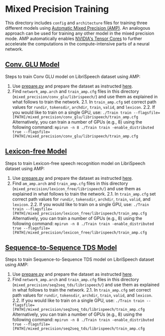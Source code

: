 # Mixed Precision Training

This directory includes `config` and `architecture` files for training three different models using [Automatic Mixed Precision (AMP)](https://arxiv.org/abs/1710.03740). An analogous approach can be used for training any other model in the mixed precision mode. AMP automatically enables [NVIDIA's Tensor Cores](https://www.nvidia.com/en-us/data-center/tensorcore/) to further accelerate the computations in the compute-intensive parts of a neural network.


## [Conv. GLU Model](https://arxiv.org/pdf/1609.03193.pdf)
Steps to train Conv GLU model on LibriSpeech dataset using AMP:
1. Use [prepare.py](https://github.com/facebookresearch/wav2letter/blob/master/recipes/models/conv_glu/librispeech/prepare.py) and prepare the dataset as instructed [here](https://github.com/facebookresearch/wav2letter/tree/master/recipes/models/conv_glu/librispeech).
2. Find `network_amp.arch` and `train_amp.cfg` files in this directory (`mixed_precision/conv_glu/librispeech/`) and use them as explained in what follows to train the network.
2.1. In `train_amp.cfg` set correct path values for `rundir`, `tokensdir`, `archdir`, `train`, `valid`, and `lexicon`.
2.2. If you would like to train on a single GPU, use: 
`./Train train --flagsfile=[PATH]/mixed_precision/conv_glu/librispeech/train_amp.cfg`
Alternatively, you can train a number of GPUs (e.g., 8) using the following command:
`mpirun -n 8 ./Train train -enable_distributed true --flagsfile=[PATH]/mixed_precision/conv_glu/librispeech/train_amp.cfg`


## [Lexicon-free Model](https://arxiv.org/abs/1904.04479)
Steps to train Lexicon-free speech recognition model on LibriSpeech dataset using AMP:
1. Use [prepare.py](https://github.com/facebookresearch/wav2letter/blob/master/recipes/models/lexicon_free/librispeech/prepare.py) and prepare the dataset as instructed [here](https://github.com/facebookresearch/wav2letter/tree/master/recipes/models/lexicon_free/librispeech).
2. Find `am_amp.arch` and `train_amp.cfg` files in this directory (`mixed_precision/lexicon_free/librispeech/`) and use them as explained in what follows to train the network.
2.1. In `train_amp.cfg` set correct path values for `rundir`, `tokensdir`, `archdir`, `train`, `valid`, and `lexicon`.
2.2. If you would like to train on a single GPU, use: 
`./Train train --flagsfile=[PATH]/mixed_precision/lexicon_free/librispeech/train_amp.cfg`
Alternatively, you can train a number of GPUs (e.g., 8) using the following command:
`mpirun -n 8 ./Train train -enable_distributed true --flagsfile=[PATH]/mixed_precision/lexicon_free/librispeech/train_amp.cfg`

## [Sequence-to-Sequence TDS Model](https://arxiv.org/abs/1904.02619)
Steps to train Sequence-to-Sequence TDS model on LibriSpeech dataset using AMP:
1. Use [prepare.py](https://github.com/facebookresearch/wav2letter/blob/master/recipes/models/seq2seq_tds/librispeech/prepare.py) and prepare the dataset as instructed [here](https://github.com/facebookresearch/wav2letter/tree/master/recipes/models/seq2seq_tds/librispeech).
2. Find `network_amp.arch` and `train_amp.cfg` files in this directory (`mixed_precision/seq2seq_tds/librispeech/`) and use them as explained in what follows to train the network.
2.1. In `train_amp.cfg` set correct path values for `rundir`, `tokensdir`, `archdir`, `train`, `valid`, and `lexicon`.
2.2. If you would like to train on a single GPU, use: 
`./Train train --flagsfile=[PATH]/mixed_precision/seq2seq_tds/librispeech/train_amp.cfg`
Alternatively, you can train a number of GPUs (e.g., 8) using the following command:
`mpirun -n 8 ./Train train -enable_distributed true --flagsfile=[PATH]/mixed_precision/seq2seq_tds/librispeech/train_amp.cfg`